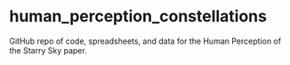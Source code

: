 # human_perception_constellations
GitHub repo of code, spreadsheets, and data for the Human Perception of the Starry Sky paper.
